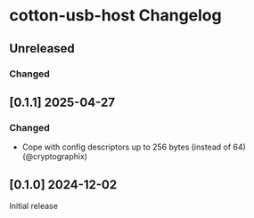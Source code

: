 
# cotton-usb-host Changelog

## Unreleased

### Changed

## [0.1.1] 2025-04-27

### Changed

* Cope with config descriptors up to 256 bytes (instead of 64) (@cryptographix)

## [0.1.0] 2024-12-02

Initial release
